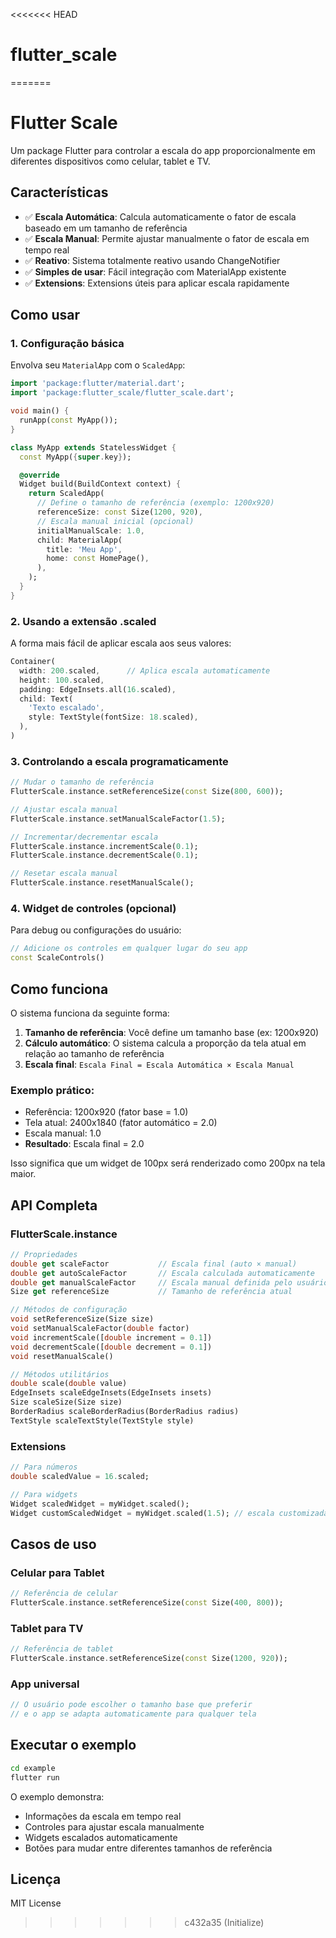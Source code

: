 <<<<<<< HEAD
# flutter_scale
=======
# Flutter Scale

Um package Flutter para controlar a escala do app proporcionalmente em diferentes dispositivos como celular, tablet e TV.

## Características

- ✅ **Escala Automática**: Calcula automaticamente o fator de escala baseado em um tamanho de referência
- ✅ **Escala Manual**: Permite ajustar manualmente o fator de escala em tempo real
- ✅ **Reativo**: Sistema totalmente reativo usando ChangeNotifier
- ✅ **Simples de usar**: Fácil integração com MaterialApp existente
- ✅ **Extensions**: Extensions úteis para aplicar escala rapidamente

## Como usar

### 1. Configuração básica

Envolva seu `MaterialApp` com o `ScaledApp`:

```dart
import 'package:flutter/material.dart';
import 'package:flutter_scale/flutter_scale.dart';

void main() {
  runApp(const MyApp());
}

class MyApp extends StatelessWidget {
  const MyApp({super.key});

  @override
  Widget build(BuildContext context) {
    return ScaledApp(
      // Define o tamanho de referência (exemplo: 1200x920)
      referenceSize: const Size(1200, 920),
      // Escala manual inicial (opcional)
      initialManualScale: 1.0,
      child: MaterialApp(
        title: 'Meu App',
        home: const HomePage(),
      ),
    );
  }
}
```

### 2. Usando a extensão .scaled

A forma mais fácil de aplicar escala aos seus valores:

```dart
Container(
  width: 200.scaled,      // Aplica escala automaticamente
  height: 100.scaled,
  padding: EdgeInsets.all(16.scaled),
  child: Text(
    'Texto escalado',
    style: TextStyle(fontSize: 18.scaled),
  ),
)
```

### 3. Controlando a escala programaticamente

```dart
// Mudar o tamanho de referência
FlutterScale.instance.setReferenceSize(const Size(800, 600));

// Ajustar escala manual
FlutterScale.instance.setManualScaleFactor(1.5);

// Incrementar/decrementar escala
FlutterScale.instance.incrementScale(0.1);
FlutterScale.instance.decrementScale(0.1);

// Resetar escala manual
FlutterScale.instance.resetManualScale();
```

### 4. Widget de controles (opcional)

Para debug ou configurações do usuário:

```dart
// Adicione os controles em qualquer lugar do seu app
const ScaleControls()
```

## Como funciona

O sistema funciona da seguinte forma:

1. **Tamanho de referência**: Você define um tamanho base (ex: 1200x920)
2. **Cálculo automático**: O sistema calcula a proporção da tela atual em relação ao tamanho de referência
3. **Escala final**: `Escala Final = Escala Automática × Escala Manual`

### Exemplo prático:

- Referência: 1200x920 (fator base = 1.0)
- Tela atual: 2400x1840 (fator automático = 2.0)
- Escala manual: 1.0
- **Resultado**: Escala final = 2.0

Isso significa que um widget de 100px será renderizado como 200px na tela maior.

## API Completa

### FlutterScale.instance

```dart
// Propriedades
double get scaleFactor           // Escala final (auto × manual)
double get autoScaleFactor       // Escala calculada automaticamente
double get manualScaleFactor     // Escala manual definida pelo usuário
Size get referenceSize           // Tamanho de referência atual

// Métodos de configuração
void setReferenceSize(Size size)
void setManualScaleFactor(double factor)
void incrementScale([double increment = 0.1])
void decrementScale([double decrement = 0.1])
void resetManualScale()

// Métodos utilitários
double scale(double value)
EdgeInsets scaleEdgeInsets(EdgeInsets insets)
Size scaleSize(Size size)
BorderRadius scaleBorderRadius(BorderRadius radius)
TextStyle scaleTextStyle(TextStyle style)
```

### Extensions

```dart
// Para números
double scaledValue = 16.scaled;

// Para widgets
Widget scaledWidget = myWidget.scaled();
Widget customScaledWidget = myWidget.scaled(1.5); // escala customizada
```

## Casos de uso

### Celular para Tablet
```dart
// Referência de celular
FlutterScale.instance.setReferenceSize(const Size(400, 800));
```

### Tablet para TV
```dart
// Referência de tablet
FlutterScale.instance.setReferenceSize(const Size(1200, 920));
```

### App universal
```dart
// O usuário pode escolher o tamanho base que preferir
// e o app se adapta automaticamente para qualquer tela
```

## Executar o exemplo

```bash
cd example
flutter run
```

O exemplo demonstra:
- Informações da escala em tempo real
- Controles para ajustar escala manualmente
- Widgets escalados automaticamente
- Botões para mudar entre diferentes tamanhos de referência

## Licença

MIT License
>>>>>>> c432a35 (Initialize)
